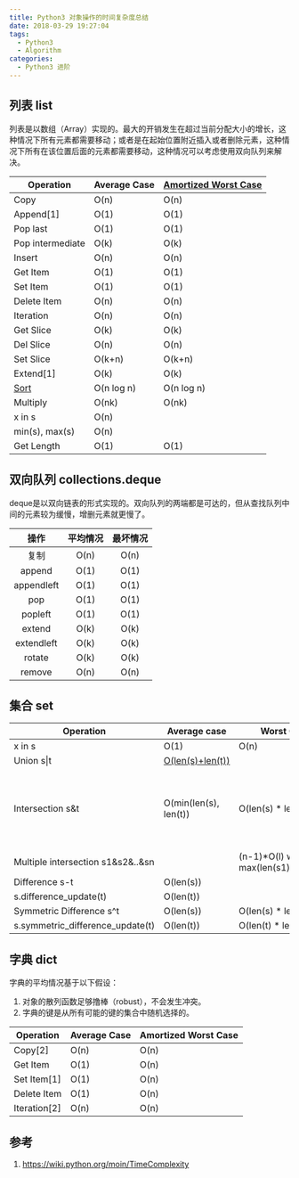```yaml
---
title: Python3 对象操作的时间复杂度总结
date: 2018-03-29 19:27:04
tags:
  - Python3
  - Algorithm
categories:
  - Python3 进阶
---
```

## 列表 list
列表是以数组（Array）实现的。最大的开销发生在超过当前分配大小的增长，这种情况下所有元素都需要移动；或者是在起始位置附近插入或者删除元素，这种情况下所有在该位置后面的元素都需要移动，这种情况可以考虑使用双向队列来解决。

| Operation                                                    | Average Case | [Amortized Worst Case](http://en.wikipedia.org/wiki/Amortized_analysis) |
| ------------------------------------------------------------ | ------------ | ------------------------------------------------------------ |
| Copy                                                         | O(n)         | O(n)                                                         |
| Append[1]                                                    | O(1)         | O(1)                                                         |
| Pop last                                                     | O(1)         | O(1)                                                         |
| Pop intermediate                                             | O(k)         | O(k)                                                         |
| Insert                                                       | O(n)         | O(n)                                                         |
| Get Item                                                     | O(1)         | O(1)                                                         |
| Set Item                                                     | O(1)         | O(1)                                                         |
| Delete Item                                                  | O(n)         | O(n)                                                         |
| Iteration                                                    | O(n)         | O(n)                                                         |
| Get Slice                                                    | O(k)         | O(k)                                                         |
| Del Slice                                                    | O(n)         | O(n)                                                         |
| Set Slice                                                    | O(k+n)       | O(k+n)                                                       |
| Extend[1]                                                    | O(k)         | O(k)                                                         |
| [Sort](http://svn.python.org/projects/python/trunk/Objects/listsort.txt) | O(n log n)   | O(n log n)                                                   |
| Multiply                                                     | O(nk)        | O(nk)                                                        |
| x in s                                                       | O(n)         |                                                              |
| min(s), max(s)                                               | O(n)         |                                                              |
| Get Length                                                   | O(1)         | O(1)                                                         |

<!-- more -->
## 双向队列 collections.deque

deque是以双向链表的形式实现的。双向队列的两端都是可达的，但从查找队列中间的元素较为缓慢，增删元素就更慢了。

|  **操作**  | **平均情况** | **最坏情况** |
| :--------: | :----------: | :----------: |
|    复制    |     O(n)     |     O(n)     |
|   append   |     O(1)     |     O(1)     |
| appendleft |     O(1)     |     O(1)     |
|    pop     |     O(1)     |     O(1)     |
|  popleft   |     O(1)     |     O(1)     |
|   extend   |     O(k)     |     O(k)     |
| extendleft |     O(k)     |     O(k)     |
|   rotate   |     O(k)     |     O(k)     |
|   remove   |     O(n)     |     O(n)     |


## 集合 set
| **Operation**                     | **Average case**                                             | **Worst Case**                                | **notes**                                  |
| --------------------------------- | ------------------------------------------------------------ | --------------------------------------------- | ------------------------------------------ |
| x in s                            | O(1)                                                         | O(n)                                          |                                            |
| Union s\|t                        | [O(len(s)+len(t))](https://wiki.python.org/moin/TimeComplexity_%28SetCode%29) |                                               |                                            |
| Intersection s&t                  | O(min(len(s), len(t))                                        | O(len(s) * len(t))                            | replace "min" with "max" if t is not a set |
| Multiple intersection s1&s2&..&sn |                                                              | (n-1)*O(l) where l is max(len(s1),..,len(sn)) |                                            |
| Difference s-t                    | O(len(s))                                                    |                                               |                                            |
| s.difference_update(t)            | O(len(t))                                                    |                                               |                                            |
| Symmetric Difference s^t          | O(len(s))                                                    | O(len(s) * len(t))                            |                                            |
| s.symmetric_difference_update(t)  | O(len(t))                                                    | O(len(t) * len(s))                            |                                            ||

## 字典 dict
字典的平均情况基于以下假设：
1. 对象的散列函数足够撸棒（robust），不会发生冲突。
2. 字典的键是从所有可能的键的集合中随机选择的。

| **Operation** | **Average Case** | **Amortized Worst Case** |
| ------------- | ---------------- | ------------------------ |
| Copy[2]       | O(n)             | O(n)                     |
| Get Item      | O(1)             | O(n)                     |
| Set Item[1]   | O(1)             | O(n)                     |
| Delete Item   | O(1)             | O(n)                     |
| Iteration[2]  | O(n)             | O(n)                     |


## 参考
1. https://wiki.python.org/moin/TimeComplexity

